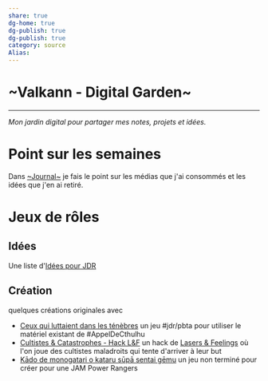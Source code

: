 ```yaml
---
share: true 
dg-home: true
dg-publish: true
dg-publish: true
category: source
Alias:
---
```


# ~Valkann - Digital Garden~

***

*Mon jardin digital pour partager mes notes, projets et idées.*

# Point sur les semaines

Dans [~Journal~](~Journal~.md) je fais le point sur les médias que j'ai consommés et les idées que j'en ai retiré.

# Jeux de rôles

## Idées 

Une liste d'[Idées pour JDR](./Id%C3%A9es%20pour%20JDR.md)

## Création

quelques créations originales avec 
- [Ceux qui luttaient dans les ténèbres](../projets/cthulhu_pbta/Ceux%20qui%20luttaient%20dans%20les%20t%C3%A9n%C3%A8bres.md) un jeu #jdr/pbta pour utiliser le matériel existant de #AppelDeCthulhu 
- [Cultistes & Catastrophes - Hack L&F](../projets/C&C/L&F/Cultistes%20&%20Catastrophes%20-%20Hack%20L&F.md) un hack de [Lasers & Feelings](Lasers%20&%20Feelings.md) où l'on joue des cultistes maladroits qui tente d'arriver à leur but
- [Kādo de monogatari o kataru sūpā sentai gēmu](../projets/Kado/K%C4%81do%20de%20monogatari%20o%20kataru%20s%C5%ABp%C4%81%20sentai%20g%C4%93mu.md) un jeu non terminé pour créer pour une JAM Power Rangers


